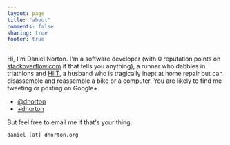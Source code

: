 ```yaml
---
layout: page
title: "about"
comments: false
sharing: true
footer: true
---
```


Hi, I'm Daniel Norton. I'm a software developer (with 0 reputation points on [stackoverflow.com](http://www.stackoverflow.com) if that tells you anything), a runner who dabbles in triathlons and [HIIT](http://en.wikipedia.org/wiki/High-intensity_interval_training), a husband who is tragically inept at home repair but can disassemble and reassemble a bike or a computer. You are likely to find me tweeting or posting on Google+.


* [@dnorton](http://twitter.com/dnorton)
* [+dnorton](https://plus.google.com/100137691855191006154)


But feel free to email me if that's your thing.

`daniel [at] dnorton.org`
